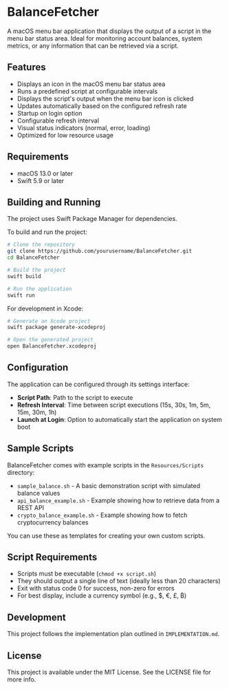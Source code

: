 # BalanceFetcher

A macOS menu bar application that displays the output of a script in the menu bar status area. Ideal for monitoring account balances, system metrics, or any information that can be retrieved via a script.

## Features

- Displays an icon in the macOS menu bar status area
- Runs a predefined script at configurable intervals
- Displays the script's output when the menu bar icon is clicked
- Updates automatically based on the configured refresh rate
- Startup on login option
- Configurable refresh interval
- Visual status indicators (normal, error, loading)
- Optimized for low resource usage

## Requirements

- macOS 13.0 or later
- Swift 5.9 or later

## Building and Running

The project uses Swift Package Manager for dependencies.

To build and run the project:

```bash
# Clone the repository
git clone https://github.com/yourusername/BalanceFetcher.git
cd BalanceFetcher

# Build the project
swift build

# Run the application
swift run
```

For development in Xcode:

```bash
# Generate an Xcode project
swift package generate-xcodeproj

# Open the generated project
open BalanceFetcher.xcodeproj
```

## Configuration

The application can be configured through its settings interface:

- **Script Path**: Path to the script to execute
- **Refresh Interval**: Time between script executions (15s, 30s, 1m, 5m, 15m, 30m, 1h)
- **Launch at Login**: Option to automatically start the application on system boot

## Sample Scripts

BalanceFetcher comes with example scripts in the `Resources/Scripts` directory:

- `sample_balance.sh` - A basic demonstration script with simulated balance values
- `api_balance_example.sh` - Example showing how to retrieve data from a REST API
- `crypto_balance_example.sh` - Example showing how to fetch cryptocurrency balances

You can use these as templates for creating your own custom scripts.

## Script Requirements

- Scripts must be executable (`chmod +x script.sh`)
- They should output a single line of text (ideally less than 20 characters)
- Exit with status code 0 for success, non-zero for errors
- For best display, include a currency symbol (e.g., $, €, £, ₿)

## Development

This project follows the implementation plan outlined in `IMPLEMENTATION.md`.

## License

This project is available under the MIT License. See the LICENSE file for more info.